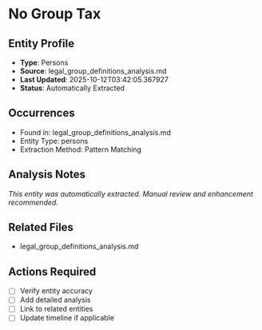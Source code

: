 # No Group Tax

## Entity Profile
- **Type**: Persons
- **Source**: legal_group_definitions_analysis.md
- **Last Updated**: 2025-10-12T03:42:05.367927
- **Status**: Automatically Extracted

## Occurrences
- Found in: legal_group_definitions_analysis.md
- Entity Type: persons
- Extraction Method: Pattern Matching

## Analysis Notes
*This entity was automatically extracted. Manual review and enhancement recommended.*

## Related Files
- legal_group_definitions_analysis.md

## Actions Required
- [ ] Verify entity accuracy
- [ ] Add detailed analysis
- [ ] Link to related entities
- [ ] Update timeline if applicable
